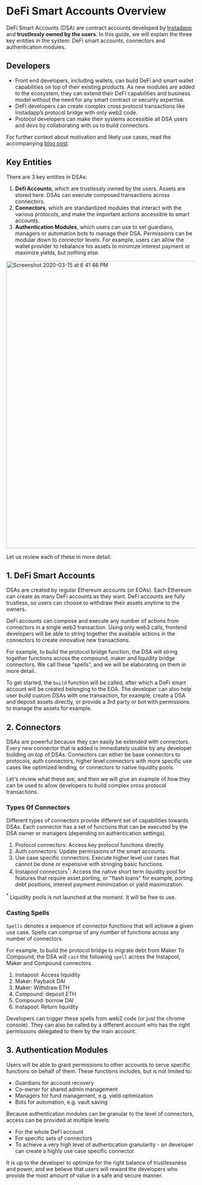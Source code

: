 # DeFi Smart Accounts Overview
DeFi Smart Accounts (DSA) are contract accounts developed by [Instadapp](http://instadapp.io) and **trustlessly owned by the users**. In this guide, we will explain the three key entities in the system: DeFi smart accounts, connectors and authentication modules. 

## Developers

- Front end developers, including wallets, can build DeFi and smart wallet capabilities on top of their existing products. As new modules are added to the ecosystem, they can extend their DeFi capabilities and business model without the need for any smart contract or security expertise. 
- DeFi developers can create complex cross protocol transactions like Instadapp’s protocol bridge with only web2 code. 
- Protocol developers can make their systems accessible all DSA users and devs by collaborating with us to build connectors.

For further context about motivation and likely use cases, read the accompanying [blog post](https://blog.instadapp.io/defi-smart-accounts/).

## Key Entities
There are 3 key entities in DSAs:

1. **Defi Accounts**, which are trustlessly owned by the users. Assets are stored here. DSAs can execute composed transactions across connectors.
2. **Connectors**, which are standardized modules that interact with the various protocols, and make the important actions accessible to smart accounts. 
3. **Authentication Modules**, which users can use to set guardians, managers or automation bots to manage their DSA. Permissions can be modular down to connector levels. For example, users can allow the wallet provider to rebalance his assets to minimize interest payment or maximize yields, but nothing else. 

<img width="763" alt="Screenshot 2020-03-15 at 6 41 46 PM" src="https://user-images.githubusercontent.com/173707/76699907-d7f9aa80-66ec-11ea-8bb1-d7d508ef44e0.png">

Let us review each of these in more detail:

## 1. DeFi Smart Accounts
DSAs are created by regular Ethereum accounts (or EOAs). Each Ethereum can create as many DeFi accounts as they want. DeFi accounts are fully trustless, so users can choose to withdraw their assets anytime to the owners.

DeFi accounts can compose and execute any number of actions from connectors in a single web3 transaction. Using only web3 calls, frontend developers will be able to string together the available actions in the connectors to create innovative new transactions.

For example, to build the protocol bridge function, the DSA will string together functions across the compound, maker and liquidity bridge connectors. We call these “spells”, and we will be elaborating on them in more detail.

To get started, the `build` function will be called, after which a DeFi smart account will be created belonging to the EOA. The developer can also help user build custom DSAs with one transaction, for example, create a DSA and deposit assets directly, or provide a 3rd party or bot with permissions to manage the assets for example.

## 2. Connectors
DSAs are powerful because they can easily be extended with connectors. Every new connector that is added is immediately usable by any developer building on top of DSAs. Connectors can either be base connectors to protocols, auth connectors, higher level connectors with more specific use cases like optimized lending, or connectors to native liquidity pools. 

Let's review what these are, and then we will give an example of how they can be used to allow developers to build complex cross protocol transactions. 

### Types Of Connectors
Different types of connectors provide different set of capabilities towards DSAs. Each connector has a set of functions that can be executed by the DSA owner or managers (depending on authentication settings).

1. Protocol connectors: Access key protocol functions directly. 
2. Auth connectors: Update permissions of the smart accounts.
3. Use case specific connectors: Execute higher level use cases that cannot be done or expensive with stringing basic functions. 
4. Instapool connectors<sup>*</sup>: Access the native short term liquidity pool for features that require asset porting, or "flash loans" for example, porting debt positions, interest payment minimization or yield maximization. 

<sup>*</sup> Liquidity pools is not launched at the moment. It will be free to use.

### Casting Spells

`Spells` denotes a sequence of connector functions that will achieve a given use case. Spells can comprise of any number of functions across any number of connectors. 

For example, to build the protocol bridge to migrate debt from Maker To  Compound, the DSA will `cast` the following `spell` across the Instapool, Maker and Compound connectors.

1. Instapool: Access liquidity
2. Maker: Payback DAI 
3. Maker: Withdraw ETH 
4. Compound: deposit ETH 
5. Compound: borrow DAI 
6. Instapool: Return liquidity

Developers can trigger these spells from web2 code (or just the chrome console). They can also be called by a different account who has the right permissions delegated to them by the main account. 

## 3. Authentication Modules

Users will be able to grant permissions to other accounts to serve specific functions on behalf of them. These functions includes, but is not limited to:

- Guardians for account recovery
- Co-owner for shared admin management
- Managers for fund management, e.g. yield optimization 
- Bots for automation, e.g. vault saving 

Because authentication modules can be granular to the level of connectors, access can be provided at multiple levels: 
- For the whole DeFi account 
- For specific sets of connectors 
- To achieve a very high level of authentication granularity - an developer can create a highly use case specific connector.

It is up to the developer to optimize for the right balance of trustlessness and power, and we believe that users will reward the developers who provide the most amount of value in a safe and secure manner.

